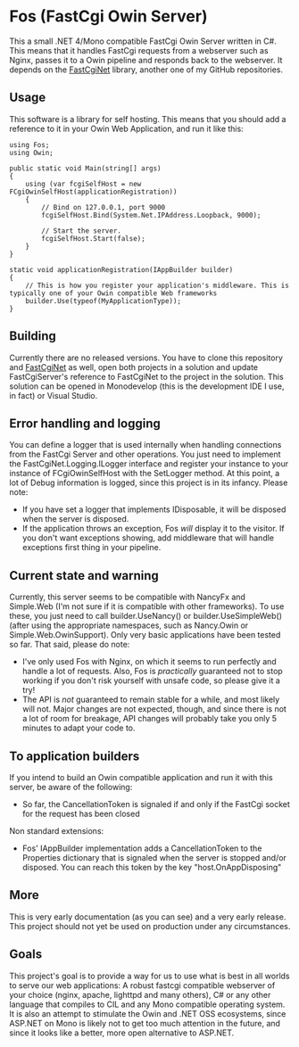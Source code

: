 Fos (FastCgi Owin Server)
==========

This a small .NET 4/Mono compatible FastCgi Owin Server written in C#. This means that it handles FastCgi requests from a webserver such as Nginx, passes it to a Owin pipeline and responds back to the webserver. It depends on the [FastCgiNet](http://github.com/mzabani/FastCgiNet) library, another one of my GitHub repositories.

Usage
-----
This software is a library for self hosting. This means that you should add a reference to it in your Owin Web Application, and run it like this:

```
using Fos;
using Owin;

public static void Main(string[] args)
{
	using (var fcgiSelfHost = new FCgiOwinSelfHost(applicationRegistration))
	{
		// Bind on 127.0.0.1, port 9000
		fcgiSelfHost.Bind(System.Net.IPAddress.Loopback, 9000);

		// Start the server.
		fcgiSelfHost.Start(false);
	}
}

static void applicationRegistration(IAppBuilder builder)
{
	// This is how you register your application's middleware. This is typically one of your Owin compatible Web frameworks
	builder.Use(typeof(MyApplicationType));
}
```

Building
--------
Currently there are no released versions. You have to clone this repository and [FastCgiNet](http://github.com/mzabani/FastCgiNet) as well, open both projects in a solution and update FastCgiServer's reference to FastCgiNet to the project in the solution. This solution can be opened in Monodevelop (this is the development IDE I use, in fact) or Visual Studio.

Error handling and logging
--------------------------
You can define a logger that is used internally when handling connections from the FastCgi Server and other operations. You just need to implement the FastCgiNet.Logging.ILogger interface and register your instance to your instance of FCgiOwinSelfHost with the SetLogger method. At this point, a lot of Debug information is logged, since this project is in its infancy. Please note:
- If you have set a logger that implements IDisposable, it will be disposed when the server is disposed.
- If the application throws an exception, Fos *will* display it to the visitor. If you don't want exceptions showing, add middleware that will handle exceptions first thing in your pipeline.


Current state and warning
-------------------------
Currently, this server seems to be compatible with NancyFx and Simple.Web (I'm not sure if it is compatible with other frameworks). To use these, you just need to call builder.UseNancy() or builder.UseSimpleWeb() (after using the appropriate namespaces, such as Nancy.Owin or Simple.Web.OwinSupport). Only very basic applications have been tested so far. That said, please do note:
- I've only used Fos with Nginx, on which it seems to run perfectly and handle a lot of requests. Also, Fos is *practically* guaranteed not to stop working if you don't risk yourself with unsafe code, so please give it a try!
- The API is *not* guaranteed to remain stable for a while, and most likely will not. Major changes are not expected, though, and since there is not a lot of room for breakage, API changes will probably take you only 5 minutes to adapt your code to.


To application builders
-----------------------
If you intend to build an Owin compatible application and run it with this server, be aware of the following:
- So far, the CancellationToken is signaled if and only if the FastCgi socket for the request has been closed

Non standard extensions:
- Fos' IAppBuilder implementation adds a CancellationToken to the Properties dictionary that is signaled when the server is stopped and/or disposed. You can reach this token by the key "host.OnAppDisposing"


More
----
This is very early documentation (as you can see) and a very early release. This project should not yet be used on production under any circumstances.


Goals
-----
This project's goal is to provide a way for us to use what is best in all worlds to serve our web applications: A robust fastcgi compatible webserver of your choice (nginx, apache, lighttpd and many others), C# or any other language that compiles to CIL and any Mono compatible operating system.
It is also an attempt to stimulate the Owin and .NET OSS ecosystems, since ASP.NET on Mono is likely not to get too much attention in the future, and since it looks like a better, more open alternative to ASP.NET.
